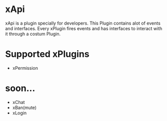 # xApi
xApi is a plugin specially for developers. This Plugin contains alot of events and interfaces.
Every xPlugin fires events and has interfaces to interact with it through a costum Plugin.



# Supported xPlugins
- xPermission

# soon...
- xChat
- xBan(mute)
- xLogin
